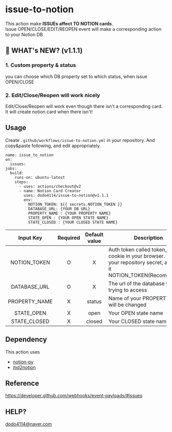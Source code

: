 # issue-to-notion
This action make **ISSUEs affect TO NOTION cards**.   
Issue OPEN/CLOSE/EDIT/REOPEN event will make a corresponding action to your Notion DB

## :rocket: WHAT's NEW? (v1.1.1)

### 1. Custom property & status
you can choose which DB property set to which status, when issue OPEN/CLOSE
### 2. Edit/Close/Reopen will work nicely
Edit/Close/Reopen will work even though there isn't a corresponding card.   
It will create notion card when there isn't!

## Usage

Create `.github/workflows/issue-to-notion.yml` in your repository.
And copy&paste following, and edit appropriately.

```
name: issue_to_notion
on:
  issues:
jobs:
  build:
    runs-on: ubuntu-latest
    steps:
      - uses: actions/checkout@v2
      - name: Notion Card Creator
        uses: dodo4114/issue-to-notion@v1.1.1
        env:
          NOTION_TOKEN: ${{ secrets.NOTION_TOKEN }}
          DATABASE_URL: {YOUR DB URL}
          PROPERTY_NAME : {YOUR PROPERTY NAME}
          STATE_OPEN : {YOUR OPEN STATE NAME}
          STATE_CLOSED : {YOUR CLOSED STATE NAME}
```

| Input Key | Required | Default value | Description |
|:-----:|:-----:|:-----:|-----|
| NOTION_TOKEN | O | X | Auth token called token_v2 from cookie in your browser. Put it your repository secret, and name it NOTION_TOKEN(Recommended) |
| DATABASE_URL | O | X | The url of the database you are trying to access |
| PROPERTY_NAME | X | status | Name of your PROPERTY which will be changed |
| STATE_OPEN | X | open | Your OPEN state name |
| STATE_CLOSED | X | closed | Your CLOSED state name |





## Dependency 
This action uses  
+ [notion-py](https://github.com/jamalex/notion-py)   
+ [md2notion](https://github.com/Cobertos/md2notion)

## Reference
https://developer.github.com/webhooks/event-payloads/#issues

## HELP?
dodo4114@naver.com
